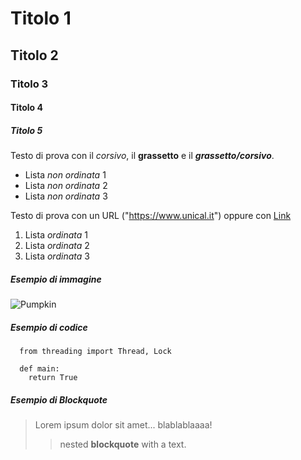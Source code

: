# Titolo 1
## Titolo 2
### Titolo 3
#### Titolo 4
##### Titolo 5

Testo di prova con il *corsivo*, il **grassetto** e il ***grassetto/corsivo***.

- Lista *non ordinata* 1
- Lista *non ordinata* 2
- Lista *non ordinata* 3

Testo di prova con un URL ("https://www.unical.it") oppure con [Link]("https://unical.it")

1. Lista *ordinata* 1
2. Lista *ordinata* 2
3. Lista *ordinata* 3

##### Esempio di immagine

![Pumpkin]("file:///home/antonio/Scaricati/pumpkin.png")

##### Esempio di codice
```
  from threading import Thread, Lock

  def main:
    return True
```
##### Esempio di Blockquote

> Lorem ipsum dolor sit amet...
> blablablaaaa!
>> nested **blockquote** with a text.

